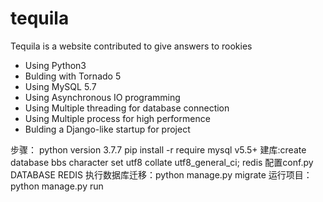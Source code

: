 # tequila
Tequila is a website contributed to give answers to rookies
* Using Python3
* Bulding with Tornado 5
* Using MySQL 5.7
* Using Asynchronous IO programming
* Using Multiple threading for database connection
* Using Multiple process for high performence
* Bulding a Django-like startup for project

步骤：
python version 3.7.7
pip install -r require
mysql v5.5+ 建库:create database bbs character set utf8 collate utf8_general_ci;
redis
配置conf.py DATABASE REDIS
执行数据库迁移：python manage.py migrate
运行项目：python manage.py run
